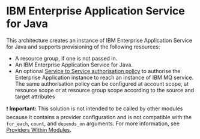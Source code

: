 # IBM Enterprise Application Service for Java

This architecture creates an instance of IBM Enterprise Application Service for Java and supports provisioning of the following resources:

- A resource group, if one is not passed in.
- An IBM Enterprise Application Service for Java.
- An optional [Service to Service authorisation policy](https://cloud.ibm.com/docs/account?topic=account-serviceauth) to authorise the Enterprise Application instance to reach an instance of IBM MQ service. The same authorisation policy can be configured at account scope, at resource scope or at resource group scope according to the source and target attributes

<!-- ![IBM Enterprise Application Service for Java architecture](../../reference-architecture/deployable-architecture-ease.svg) -->

:exclamation: **Important:** This solution is not intended to be called by other modules because it contains a provider configuration and is not compatible with the `for_each`, `count`, and `depends_on` arguments. For more information, see [Providers Within Modules](https://developer.hashicorp.com/terraform/language/modules/develop/providers).
